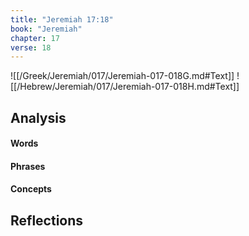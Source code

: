 ```yaml
---
title: "Jeremiah 17:18"
book: "Jeremiah"
chapter: 17
verse: 18
---
```

![[/Greek/Jeremiah/017/Jeremiah-017-018G.md#Text]]
![[/Hebrew/Jeremiah/017/Jeremiah-017-018H.md#Text]]

## Analysis

#### Words

#### Phrases

#### Concepts

## Reflections
